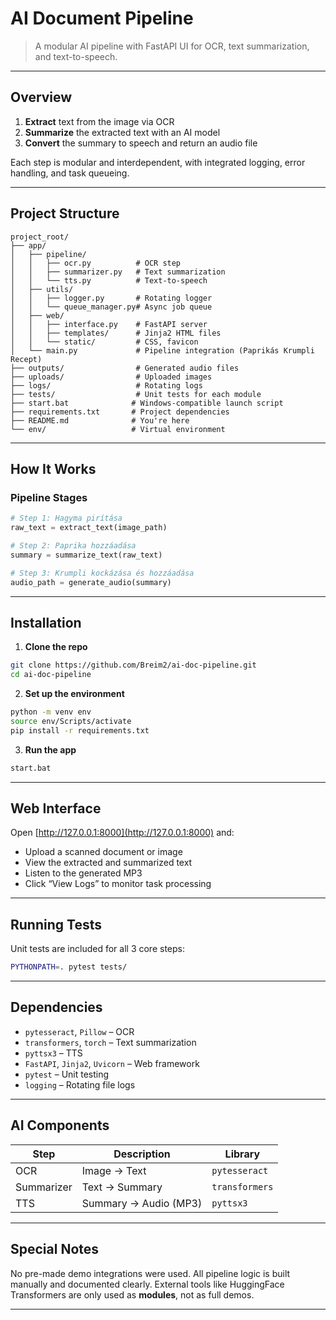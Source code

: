 # AI Document Pipeline

> A modular AI pipeline with FastAPI UI for OCR, text summarization, and text-to-speech.

---

## Overview

1. **Extract** text from the image via OCR
2. **Summarize** the extracted text with an AI model
3. **Convert** the summary to speech and return an audio file

Each step is modular and interdependent, with integrated logging, error handling, and task queueing.

---

## Project Structure

```
project_root/
├── app/
│   ├── pipeline/
│   │   ├── ocr.py          # OCR step
│   │   ├── summarizer.py   # Text summarization
│   │   └── tts.py          # Text-to-speech
│   ├── utils/
│   │   ├── logger.py       # Rotating logger
│   │   └── queue_manager.py# Async job queue
│   ├── web/
│   │   ├── interface.py    # FastAPI server
│   │   ├── templates/      # Jinja2 HTML files
│   │   └── static/         # CSS, favicon
│   └── main.py             # Pipeline integration (Paprikás Krumpli Recept)
├── outputs/                # Generated audio files
├── uploads/                # Uploaded images
├── logs/                   # Rotating logs
├── tests/                  # Unit tests for each module
├── start.bat              # Windows-compatible launch script
├── requirements.txt       # Project dependencies
├── README.md              # You're here
└── env/                   # Virtual environment
```

---

## How It Works

### Pipeline Stages

```python
# Step 1: Hagyma pirítása
raw_text = extract_text(image_path)

# Step 2: Paprika hozzáadása
summary = summarize_text(raw_text)

# Step 3: Krumpli kockázása és hozzáadása
audio_path = generate_audio(summary)
```

---

## Installation

1. **Clone the repo**
```bash
git clone https://github.com/Breim2/ai-doc-pipeline.git
cd ai-doc-pipeline
```

2. **Set up the environment**
```bash
python -m venv env
source env/Scripts/activate
pip install -r requirements.txt
```

3. **Run the app**
```bash
start.bat
```

---

## Web Interface

Open [http://127.0.0.1:8000](http://127.0.0.1:8000) and:

- Upload a scanned document or image
- View the extracted and summarized text
- Listen to the generated MP3
- Click “View Logs” to monitor task processing

---

## Running Tests

Unit tests are included for all 3 core steps:
```bash
PYTHONPATH=. pytest tests/
```

---

## Dependencies

- `pytesseract`, `Pillow` – OCR
- `transformers`, `torch` – Text summarization
- `pyttsx3` – TTS
- `FastAPI`, `Jinja2`, `Uvicorn` – Web framework
- `pytest` – Unit testing
- `logging` – Rotating file logs

---

## AI Components

| Step        | Description              | Library        |
|-------------|--------------------------|----------------|
| OCR         | Image → Text             | `pytesseract`  |
| Summarizer  | Text → Summary           | `transformers` |
| TTS         | Summary → Audio (MP3)    | `pyttsx3`      |

---

## Special Notes

No pre-made demo integrations were used. All pipeline logic is built manually and documented clearly. External tools like HuggingFace Transformers are only used as **modules**, not as full demos.

---
